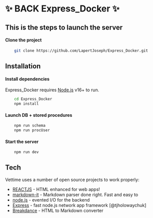 # ✨ BACK Express_Docker ✨ #
## This is the steps to launch the server ##

#### Clone the project ####
```sh
    git clone https://github.com/LapertJoseph/Express_Docker.git
```

## Installation ##
#### Install dependencies ####
Express_Docker requires [Node.js](https://nodejs.org/) v16+ to run. 

```sh
    cd Express_Docker
    npm install
```

#### Launch DB + stored procedures ####
```sh
    npm run schema
    npm run procUser
``` 

#### Start the server ####
```sh
    npm run dev
```

## Tech

Vettime uses a number of open source projects to work properly:

- [REACTJS](https://fr.legacy.reactjs.org/) - HTML enhanced for web apps!
- [markdown-it](https://www.npmjs.com/package/markdown-it) - Markdown parser done right. Fast and easy to 
- [node.js](https://nodejs.org/en) - evented I/O for the backend
- [Express](https://expressjs.com/fr/) - fast node.js network app framework [@tjholowaychuk]
- [Breakdance](https://breakdance.github.io/breakdance/) - HTML to Markdown converter
